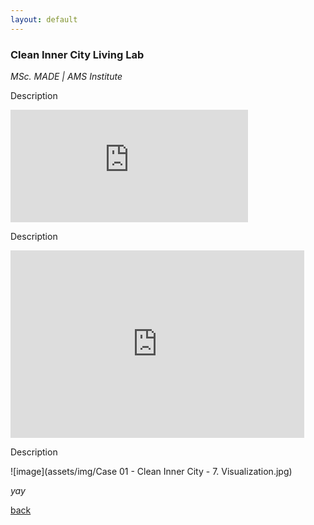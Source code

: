 ```yaml
---
layout: default
---
```


### Clean Inner City Living Lab
_MSc. MADE | AMS Institute_

Description

<iframe width="380" height="180" src="https://www.youtube.com/embed/vYtQDY0s4oE?si=hQ5tJshMkGOtOmPq" title="YouTube video player" frameborder="0" allow="accelerometer; autoplay; clipboard-write; encrypted-media; gyroscope; picture-in-picture; web-share" referrerpolicy="strict-origin-when-cross-origin" allowfullscreen></iframe>

Description

<iframe src="https://embed.kumu.io/c8831c515a7c4d2023fd3150483cdd0e" width="470" height="300" frameborder="0"></iframe>

Description

![image](assets/img/Case 01 - Clean Inner City - 7. Visualization.jpg)


_yay_

[back](./)
